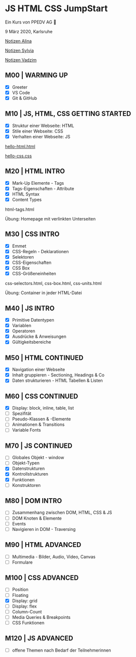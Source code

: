 # JS HTML CSS JumpStart

Ein Kurs von PPEDV AG :rocket:

9 März 2020, Karlsruhe

[Notizen Alina](./alina/a-notes.md)

[Notizen Sylvia](./sylvia/s-notes.md)

[Notizen Vadzim](./vadzim/v-notes.md)

## M00 | WARMING UP

- [x] Greeter
- [x] VS Code
- [x] Git & GitHub

## M10 | JS, HTML, CSS GETTING STARTED

- [x] Struktur einer Webseite: HTML
- [x] Stile einer Webseite: CSS
- [x] Verhalten einer Webseite: JS

[hello-html.html](./vadzim/theory-app/hello-html.html)

[hello-css.css](./vadzim/theory-app/hellocss.css)

## M20 | HTML INTRO

- [x] Mark-Up Elemente - Tags
- [x] Tags-Eigenschaften - Attribute
- [x] HTML Syntax
- [x] Content Types

html-tags.html

Übung: Homepage mit verlinkten Unterseiten

## M30 | CSS INTRO

- [x] Emmet
- [x] CSS-Regeln - Deklarationen
- [x] Selektoren
- [x] CSS-Eigenschaften
- [x] CSS Box
- [x] CSS-Größeneinheiten

css-selectors.html, css-box.html, css-units.html

Übung: Container in jeder HTML-Datei

## M40 | JS INTRO

- [x] Primitive Datentypen
- [x] Variablen
- [x] Operatoren
- [x] Ausdrücke & Anweisungen
- [x] Gültigkeitsbereiche

## M50 | HTML CONTINUED

- [x] Navigation einer Webseite
- [x] Inhalt gruppieren - Sectioning, Headings & Co
- [x] Daten strukturieren - HTML Tabellen & Listen

## M60 | CSS CONTINUED

- [x] Display: block, inline, table, list
- [ ] Spezifität
- [ ] Pseudo-Klassen & -Elemente
- [ ] Animationen & Transitions
- [ ] Variable Fonts

## M70 | JS CONTINUED

- [ ] Globales Objekt - window
- [ ] Objekt-Typen
- [x] Datenstrukturen
- [x] Kontrollstrukturen
- [x] Funktionen
- [ ] Konstruktoren

## M80 | DOM INTRO

- [ ] Zusammenhang zwischen DOM, HTML, CSS & JS
- [ ] DOM Knoten & Elemente
- [ ] Events
- [ ] Navigieren in DOM - Traversing

## M90 | HTML ADVANCED

- [ ] Multimedia - Bilder, Audio, Video, Canvas
- [ ] Formulare

## M100 | CSS ADVANCED

- [ ] Position
- [ ] Floating
- [x] Display: grid
- [ ] Display: flex
- [ ] Column-Count
- [ ] Media Queries & Breakpoints
- [ ] CSS Funktionen

## M120 | JS ADVANCED

- [ ] offene Themen nach Bedarf der Teilnehmerinnen
